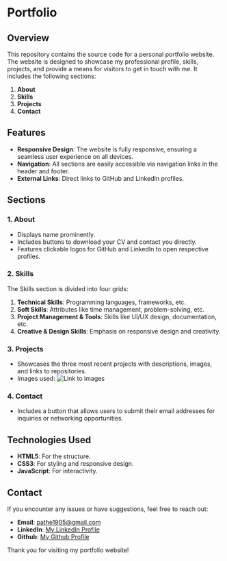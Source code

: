 # Portfolio

## Overview

This repository contains the source code for a personal portfolio website. The website is designed to showcase my professional profile, skills, projects, and provide a means for visitors to get in touch with me. It includes the following sections:

1. **About**
2. **Skills**
3. **Projects**
4. **Contact**

## Features

- **Responsive Design**: The website is fully responsive, ensuring a seamless user experience on all devices.
- **Navigation**: All sections are easily accessible via navigation links in the header and footer.
- **External Links**: Direct links to GitHub and LinkedIn profiles.

## Sections

### 1. About

- Displays name prominently.
- Includes buttons to download your CV and contact you directly.
- Features clickable logos for GitHub and LinkedIn to open respective profiles.

### 2. Skills

The Skills section is divided into four grids:

1. **Technical Skills**: Programming languages, frameworks, etc.
2. **Soft Skills**: Attributes like time management, problem-solving, etc.
3. **Project Management & Tools**: Skills like UI/UX design, documentation, etc.
4. **Creative & Design Skills**: Emphasis on responsive design and creativity.

### 3. Projects

- Showcases the three most recent projects with descriptions, images, and links to repositories.
- Images used: ![Link to images](./images/)

### 4. Contact

- Includes a button that allows users to submit their email addresses for inquiries or networking opportunities.

## Technologies Used

- **HTML5**: For the structure.
- **CSS3**: For styling and responsive design.
- **JavaScript**: For interactivity.

## Contact

If you encounter any issues or have suggestions, feel free to reach out:

- **Email**: pathe1905@gmail.com
- **LinkedIn**: [My LinkedIn Profile](www.linkedin.com/in/hetvi-patel-custom)
- **Github**: [My Github Profile](https://github.com/HetviPatel1905)

Thank you for visiting my portfolio website!
